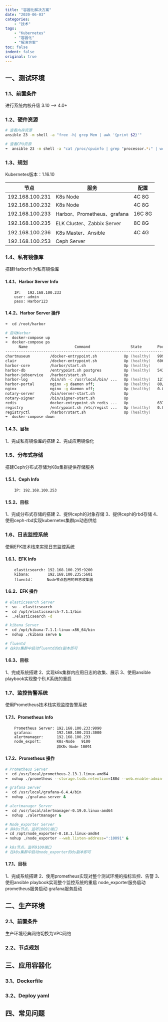 ```yaml
---
title: "容器化解决方案"
date: "2020-06-03"
categories:
    - "技术"
tags:
    - "Kubernetes"
    - "容器化"
    - "解决方案"
toc: false
indent: false
original: true
---
```


## 一、测试环境

### 1.1、前置条件

进行系统内核升级 3.10 --> 4.0+

### 1.2、硬件资源

``` zsh
# 查看内存资源
ansible 23 -m shell -a "free -h| grep Mem | awk '{print $2}'"

# 查看CPU资源
➜  ansible 23 -m shell -a "cat /proc/cpuinfo | grep "processor.*:" | wc -l"
```

### 1.3、规划

Kubernetes版本：1.16.10

| 节点            | 服务                        | 配置   |
| --------------- | --------------------------- | ------ |
| 192.168.100.231 | K8s Node                    | 4C 8G  |
| 192.168.100.232 | K8s Node                    | 4C 8G  |
| 192.168.100.233 | Harbor、Prometheus、grafana | 16C 8G |
| 192.168.100.235 | ELK Cluster、Zabbix Server  | 8C 8G |
| 192.168.100.236 | K8s Master、Ansible         | 4C 4G  |
| 192.168.100.253 | Ceph Server                 |        |

### 1.4、私有镜像库

搭建Harbor作为私有镜像库

#### 1.4.1、Harbor Server Info

``` info
    IP:   192.168.100.233
    user: admin
    pass: Harbor123
```

#### 1.4.2、Harbor Server 操作

``` zsh
➜  cd /root/harbor

# 启动Harbor
➜  docker-compose up
➜  docker-compose ps
      Name                     Command                  State       Ports
------------------------------------------------------------------------------------------------------------------------------------
chartmuseum         /docker-entrypoint.sh            Up (healthy)   9999/tcp
clair               /docker-entrypoint.sh            Up (healthy)   6060/tcp, 6061/tcp
harbor-core         /harbor/start.sh                 Up (healthy)
harbor-db           /entrypoint.sh postgres          Up (healthy)   5432/tcp
harbor-jobservice   /harbor/start.sh                 Up
harbor-log          /bin/sh -c /usr/local/bin/ ...   Up (healthy)   127.0.0.1:1514->10514/tcp
harbor-portal       nginx -g daemon off;             Up (healthy)   80/tcp
nginx               nginx -g daemon off;             Up (healthy)   0.0.0.0:443->443/tcp, 0.0.0.0:4443->4443/tcp, 0.0.0.0:80->80/tcp
notary-server       /bin/server-start.sh             Up
notary-signer       /bin/signer-start.sh             Up
redis               docker-entrypoint.sh redis ...   Up             6379/tcp
registry            /entrypoint.sh /etc/regist ...   Up (healthy)   0.0.0.0:5000->5000/tcp
registryctl         /harbor/start.sh                 Up (healthy)
➜  docker-compose down
```

#### 1.4.3、目标

1、完成私有镜像库的搭建
2、完成应用镜像化

### 1.5、分布式存储

搭建Ceph分布式存储为K8s集群提供存储服务

#### 1.5.1、Ceph Info

``` info
    IP: 192.168.100.253
```

#### 1.5.2、目标

1、完成分布式存储的搭建
2、提供ceph的对象存储
3、提供ceph的rbd存储
4、使用ceph-rbd实现kubernetes集群pv动态供给

### 1.6、日志监控系统

使用EFK技术栈来实现日志监控系统

#### 1.6.1、EFK Info

``` info
    elasticsearch: 192.168.100.235:9200
    kibana:        192.168.100.235:5601
    fluentd：      Node节点启用的日志收集器
```

#### 1.6.2、EFK 操作

``` zsh
# elasticsearch Server
➜  su - elasticsearch
➜  cd /opt/elasticsearch-7.1.1/bin
➜  ./elasticsearch -d

# kibana Server
➜  cd /opt/kibana-7.1.1-linux-x86_64/bin
➜  nohup ./kibana serve &

# fluentd
# 在k8s集群中启动fluentd的ds副本即可
```

#### 1.6.3、目标

1、完成系统搭建
2、实现k8s集群内应用日志的收集、展示
3、使用ansible playbook实现整个ELK系统的重启

### 1.7、监控告警系统

使用Prometheus技术栈实现监控告警系统

#### 1.7.1、Prometheus Info

``` info
    Prometheus Server: 192.168.100.233:9090
    grafana:           192.168.100.233:3000
    alertmanager:      192.168.100.233
    node_export:       K8s-Node   9100
                       非K8s-Node 10091
```

#### 1.7.2、Prometheus 操作

``` zsh
# Prometheus Server
➜  cd /usr/local/prometheus-2.13.1.linux-amd64
➜  nohup ./prometheus --storage.tsdb.retention=180d --web.enable-admin-api &

# grafana Server
➜  cd /usr/local/grafana-6.4.4/bin
➜  nohup ./grafana-server &

# alertmanager Server
➜  cd /usr/local/alertmanager-0.19.0.linux-amd64
➜  nohup ./alertmanager &

# Node_exporter Server
# 非k8s节点，监听10091端口
➜ cd /opt/node_exporter-0.18.1.linux-amd64
➜ nohup ./node_exporter --web.listen-address=":10091" &

# k8s节点，监听9100端口
# 在k8s集群中启动node_exporter的ds副本即可
```

#### 1.7.1、目标

1、完成系统搭建
2、使用prometheus实现对整个测试环境的指标监控、告警
3、使用ansible playbook实现整个监控系统的重启
node_exporter服务启动
prometheus服务启动
grafana服务启动

## 二、生产环境

### 2.1、前置条件

生产环境经典网络切换为VPC网络

### 2.2、节点规划

## 三、应用容器化

### 3.1、Dockerfile

### 3.2、Deploy yaml

## 四、常见问题
